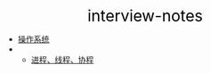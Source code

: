 <center><a href="#" target="_Self" style="font-size:28px;text-decoration:none;color:#000000;">interview-notes</a></center>

* [操作系统](操作系统/)
* 
  * [进程、线程、协程](操作系统/进程-线程-协程/)

